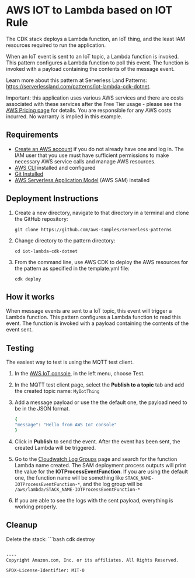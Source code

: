 # AWS IOT to Lambda based on IOT Rule 

The CDK stack deploys a Lambda function, an IoT thing, and the least IAM resources required to run the application.

When an IoT event is sent to an IoT topic, a Lambda function is invoked. This pattern configures a Lambda function to poll this event. The function is invoked with a payload containing the contents of the message event.

Learn more about this pattern at Serverless Land Patterns: https://serverlessland.com/patterns/iot-lambda-cdk-dotnet.

Important: this application uses various AWS services and there are costs associated with these services after the Free Tier usage - please see the [AWS Pricing page](https://aws.amazon.com/pricing/) for details. You are responsible for any AWS costs incurred. No warranty is implied in this example.

## Requirements

* [Create an AWS account](https://portal.aws.amazon.com/gp/aws/developer/registration/index.html) if you do not already have one and log in. The IAM user that you use must have sufficient permissions to make necessary AWS service calls and manage AWS resources.
* [AWS CLI](https://docs.aws.amazon.com/cli/latest/userguide/install-cliv2.html) installed and configured
* [Git Installed](https://git-scm.com/book/en/v2/Getting-Started-Installing-Git)
* [AWS Serverless Application Model](https://docs.aws.amazon.com/serverless-application-model/latest/developerguide/serverless-sam-cli-install.html) (AWS SAM) installed

## Deployment Instructions

1. Create a new directory, navigate to that directory in a terminal and clone the GitHub repository:
    ``` 
    git clone https://github.com/aws-samples/serverless-patterns
    ```
1. Change directory to the pattern directory:
    ```
    cd iot-lambda-cdk-dotnet
    ```
1. From the command line, use AWS CDK to deploy the AWS resources for the pattern as specified in the template.yml file:
    ```
    cdk deploy 
    ```

## How it works

When message events are sent to a IoT topic, this event will trigger a Lambda function. This pattern configures a Lambda function to read this event. The function is invoked with a payload containing the contents of the event sent.

## Testing

The easiest way to test is using the MQTT test client.

1. In the [AWS IoT console](https://console.aws.amazon.com/iot/home), in the left menu, choose Test.

2. In the MQTT test client page, select the **Publish to a topic** tab and add the created topic name: `MyIotThing`

3. Add a message payload or use the the default one, the payload need to be in the JSON format. 
    ```bash
    {
    "message": "Hello from AWS IoT console"
    }
   ``` 

4. Click in **Publish** to send the event. After the event has been sent, the created Lambda will be triggered.

5. Go to the [Cloudwatch Log Groups](https://console.aws.amazon.com/cloudwatch/home?#logsV2:log-groups) page and search for the function Lambda name created. The SAM deployment process outputs will print the value for the **IOTProcessEventFunction**. If you are using the default one, the function name will be something like `STACK_NAME-IOTProcessEventFunction-*`, and the log group will be `/aws/lambda/STACK_NAME-IOTProcessEventFunction-*`

6. If you are able to see the logs with the sent payload, everything is working properly.


## Cleanup

Delete the stack: 
    ```bash
    cdk destroy
   ``` 

----
Copyright Amazon.com, Inc. or its affiliates. All Rights Reserved.

SPDX-License-Identifier: MIT-0
